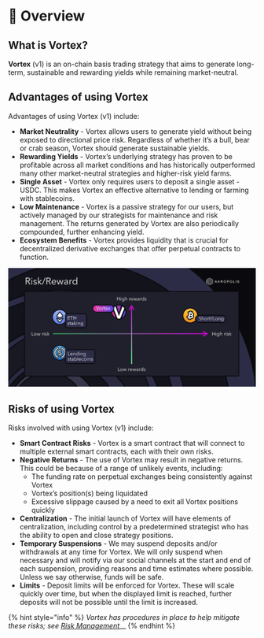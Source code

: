 # 💫 Overview

## What is Vortex?

**Vortex** (v1) is an on-chain basis trading strategy that aims to generate long-term, sustainable and rewarding yields while remaining market-neutral.

## Advantages of using Vortex

Advantages of using Vortex (v1) include:

* **Market Neutrality** - Vortex allows users to generate yield without being exposed to directional price risk. Regardless of whether it’s a bull, bear or crab season, Vortex should generate sustainable yields.
* **Rewarding Yields** - Vortex’s underlying strategy has proven to be profitable across all market conditions and has historically outperformed many other market-neutral strategies and higher-risk yield farms.
* **Single Asset** - Vortex only requires users to deposit a single asset - USDC. This makes Vortex an effective alternative to lending or farming with stablecoins.
* **Low Maintenance** - Vortex is a passive strategy for our users, but actively managed by our strategists for maintenance and risk management. The returns generated by Vortex are also periodically compounded, further enhancing yield.
* **Ecosystem Benefits** - Vortex provides liquidity that is crucial for decentralized derivative exchanges that offer perpetual contracts to function.

![](../../.gitbook/assets/image.png)

## Risks of using Vortex

Risks involved with using Vortex (v1) include:

* **Smart Contract Risks** - Vortex is a smart contract that will connect to multiple external smart contracts, each with their own risks.
* **Negative Returns** - The use of Vortex may result in negative returns. This could be because of a range of unlikely events, including:
  * The funding rate on perpetual exchanges being consistently against Vortex
  * Vortex’s position(s) being liquidated
  * Excessive slippage caused by a need to exit all Vortex positions quickly
* **Centralization** - The initial launch of Vortex will have elements of centralization, including control by a predetermined strategist who has the ability to open and close strategy positions.
* **Temporary Suspensions** - We may suspend deposits and/or withdrawals at any time for Vortex. We will only suspend when necessary and will notify via our social channels at the start and end of each suspension, providing reasons and time estimates where possible. Unless we say otherwise, funds will be safe.
* **Limits** - Deposit limits will be enforced for Vortex. These will scale quickly over time, but when the displayed limit is reached, further deposits will not be possible until the limit is increased.

{% hint style="info" %}
_Vortex has procedures in place to help mitigate these risks; see_ [_Risk Management_](../../developer-documentation/vortex/risk-management/)__
{% endhint %}

